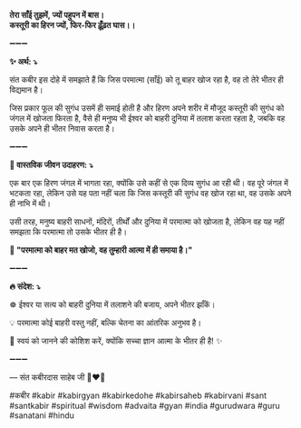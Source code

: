 **तेरा साँई तुझमें, ज्यों पहुपन में बास।**\
**कस्तूरी का हिरन ज्यों, फिर-फिर ढ़ूँढ़त घास।।**

➖➖➖

**✨ अर्थ: ⤵**

संत कबीर इस दोहे में समझाते हैं कि जिस परमात्मा (साँई) को तू बाहर खोज रहा है, वह तो तेरे भीतर ही विद्यमान है।

जिस प्रकार फूल की सुगंध उसमें ही समाई होती है और हिरण अपने शरीर में मौजूद कस्तूरी की सुगंध को जंगल में खोजता फिरता है, वैसे ही मनुष्य भी ईश्वर को बाहरी दुनिया में तलाश करता रहता है, जबकि वह उसके अपने ही भीतर निवास करता है।

➖➖➖

**🌾 वास्तविक जीवन उदाहरण: ⤵**

एक बार एक हिरण जंगल में भागता रहा, क्योंकि उसे कहीं से एक दिव्य सुगंध आ रही थी। वह पूरे जंगल में भटकता रहा, लेकिन उसे यह पता नहीं चला कि जिस कस्तूरी की सुगंध वह खोज रहा था, वह उसके अपने ही नाभि में थी।

उसी तरह, मनुष्य बाहरी साधनों, मंदिरों, तीर्थों और दुनिया में परमात्मा को खोजता है, लेकिन वह यह नहीं समझता कि परमात्मा तो उसके भीतर ही है।

**📜 "परमात्मा को बाहर मत खोजो, वह तुम्हारी आत्मा में ही समाया है।"**

➖➖➖

**🔥 संदेश: ⤵**

☸ ईश्वर या सत्य को बाहरी दुनिया में तलाशने की बजाय, अपने भीतर झाँकें।

💡 परमात्मा कोई बाहरी वस्तु नहीं, बल्कि चेतना का आंतरिक अनुभव है।

🙏 स्वयं को जानने की कोशिश करें, क्योंकि सच्चा ज्ञान आत्मा के भीतर ही है! ✨

➖➖➖

— संत कबीरदास साहेब जी 🙏❤️💯

#कबीर #kabir #kabirgyan #kabirkedohe #kabirsaheb #kabirvani #sant #santkabir #spiritual #wisdom #advaita #gyan #india #gurudwara #guru #sanatani #hindu
